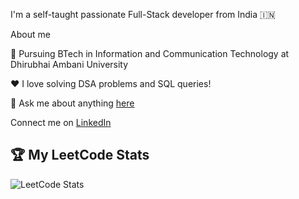              
              
 




I'm a self-taught passionate Full-Stack developer from India 🇮🇳

About me

💼 Pursuing BTech in Information and Communication Technology at Dhirubhai Ambani University

❤️ I love solving DSA problems and SQL queries!


💬 Ask me about anything [here](mailto:manavparekh3004@gmail.com)

Connect me on [LinkedIn](www.LinkedIn.com/in/manav-parekh-26313a253)



## 🏆 My LeetCode Stats

![LeetCode Stats](https://leetcard.jacoblin.cool/manavtries?theme=dark&ext=contest)


<!--
**Manav-parekh/Manav-parekh** is a ✨ _special_ ✨ repository because its `README.md` (this file) appears on your GitHub profile.

Here are some ideas to get you started:

- 🔭 I’m currently working on ...
- 🌱 I’m currently learning ...
- 👯 I’m looking to collaborate on ...
- 🤔 I’m looking for help with ...
- 💬 Ask me about ...
- 📫 How to reach me: ...
- 😄 Pronouns: ...
- ⚡ Fun fact: ...
-->
